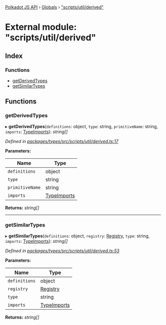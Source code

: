 [Polkadot JS API](../README.md) › [Globals](../globals.md) › ["scripts/util/derived"](_scripts_util_derived_.md)

# External module: "scripts/util/derived"

## Index

### Functions

* [getDerivedTypes](_scripts_util_derived_.md#getderivedtypes)
* [getSimilarTypes](_scripts_util_derived_.md#getsimilartypes)

## Functions

###  getDerivedTypes

▸ **getDerivedTypes**(`definitions`: object, `type`: string, `primitiveName`: string, `imports`: [TypeImports](../interfaces/_scripts_util_imports_.typeimports.md)): *string[]*

*Defined in [packages/types/src/scripts/util/derived.ts:17](https://github.com/polkadot-js/api/blob/ffaea83e3e/packages/types/src/scripts/util/derived.ts#L17)*

**Parameters:**

Name | Type |
------ | ------ |
`definitions` | object |
`type` | string |
`primitiveName` | string |
`imports` | [TypeImports](../interfaces/_scripts_util_imports_.typeimports.md) |

**Returns:** *string[]*

___

###  getSimilarTypes

▸ **getSimilarTypes**(`definitions`: object, `registry`: [Registry](../interfaces/_types_.registry.md), `type`: string, `imports`: [TypeImports](../interfaces/_scripts_util_imports_.typeimports.md)): *string[]*

*Defined in [packages/types/src/scripts/util/derived.ts:53](https://github.com/polkadot-js/api/blob/ffaea83e3e/packages/types/src/scripts/util/derived.ts#L53)*

**Parameters:**

Name | Type |
------ | ------ |
`definitions` | object |
`registry` | [Registry](../interfaces/_types_.registry.md) |
`type` | string |
`imports` | [TypeImports](../interfaces/_scripts_util_imports_.typeimports.md) |

**Returns:** *string[]*

